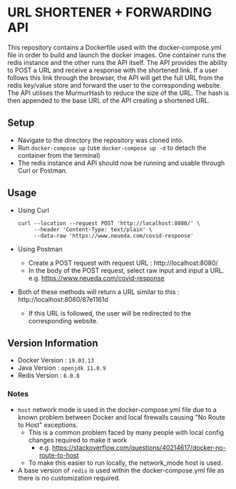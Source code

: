 # URL SHORTENER + FORWARDING API
This repository contains a Dockerfile used with the docker-compose.yml file in order to build and launch the 
docker images. One container runs the redis instance and the other runs the API itself.
The API provides the ability to POST a URL and receive a response with the shortened link.
If a user follows this link through the browser, the API will get the full URL from the redis key/value
store and forward the user to the corresponding website.
The API utilises the MurmurHash to reduce the size of the URL. The hash is then appended to the base URL
of the API creating a shortened URL. 

## Setup
   - Navigate to the directory the repository was cloned into.
   - Run `docker-compose up` 
        (use `docker-compose up -d` to detach the container from the terminal)
   - The redis instance and API should now be running and usable through Curl or Postman.
    
## Usage
   - Using Curl
     ```
     curl --location --request POST 'http://localhost:8080/' \
          --header 'Content-Type: text/plain' \
          --data-raw 'https://www.neueda.com/covid-response'
     ```
          
   - Using Postman
        - Create a POST request with request URL : http://localhost:8080/
        - In the body of the POST request, select raw input and input a URL. e.g. https://www.neueda.com/covid-response
        
   - Both of these methods will return a URL similar to this : http://localhost:8080/87e1161d
        - If this URL is followed, the user will be redirected to the corresponding website.

## Version Information
   - Docker Version : `19.03.13`
   - Java Version : `openjdk 11.0.9`
   - Redis Version : `6.0.8`

### Notes
   - `host` network mode is used in the docker-compose.yml file due to a known problem between Docker and local firewalls causing "No Route to Host" exceptions.
        - This is a common problem faced by many people with local config changes required to make it work
            - e.g. https://stackoverflow.com/questions/40214617/docker-no-route-to-host
        - To make this easier to run locally, the network_mode host is used.
   - A base version of `redis` is used within the docker-compose.yml file as there is no customization required.
